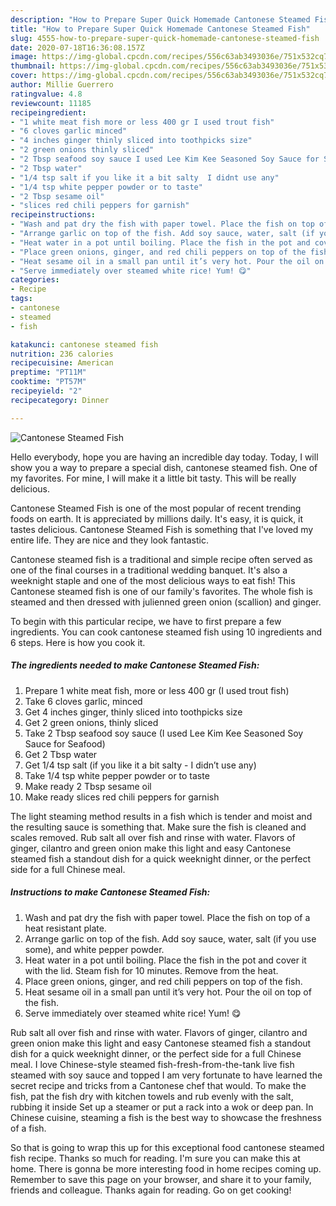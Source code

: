 ```yaml
---
description: "How to Prepare Super Quick Homemade Cantonese Steamed Fish"
title: "How to Prepare Super Quick Homemade Cantonese Steamed Fish"
slug: 4555-how-to-prepare-super-quick-homemade-cantonese-steamed-fish
date: 2020-07-18T16:36:08.157Z
image: https://img-global.cpcdn.com/recipes/556c63ab3493036e/751x532cq70/cantonese-steamed-fish-recipe-main-photo.jpg
thumbnail: https://img-global.cpcdn.com/recipes/556c63ab3493036e/751x532cq70/cantonese-steamed-fish-recipe-main-photo.jpg
cover: https://img-global.cpcdn.com/recipes/556c63ab3493036e/751x532cq70/cantonese-steamed-fish-recipe-main-photo.jpg
author: Millie Guerrero
ratingvalue: 4.8
reviewcount: 11185
recipeingredient:
- "1 white meat fish more or less 400 gr I used trout fish"
- "6 cloves garlic minced"
- "4 inches ginger thinly sliced into toothpicks size"
- "2 green onions thinly sliced"
- "2 Tbsp seafood soy sauce I used Lee Kim Kee Seasoned Soy Sauce for Seafood"
- "2 Tbsp water"
- "1/4 tsp salt if you like it a bit salty  I didnt use any"
- "1/4 tsp white pepper powder or to taste"
- "2 Tbsp sesame oil"
- "slices red chili peppers for garnish"
recipeinstructions:
- "Wash and pat dry the fish with paper towel. Place the fish on top of a heat resistant plate."
- "Arrange garlic on top of the fish. Add soy sauce, water, salt (if you use some), and white pepper powder."
- "Heat water in a pot until boiling. Place the fish in the pot and cover it with the lid. Steam fish for 10 minutes. Remove from the heat."
- "Place green onions, ginger, and red chili peppers on top of the fish."
- "Heat sesame oil in a small pan until it’s very hot. Pour the oil on top of the fish."
- "Serve immediately over steamed white rice! Yum! 😋"
categories:
- Recipe
tags:
- cantonese
- steamed
- fish

katakunci: cantonese steamed fish 
nutrition: 236 calories
recipecuisine: American
preptime: "PT11M"
cooktime: "PT57M"
recipeyield: "2"
recipecategory: Dinner

---
```



![Cantonese Steamed Fish](https://img-global.cpcdn.com/recipes/556c63ab3493036e/751x532cq70/cantonese-steamed-fish-recipe-main-photo.jpg)

Hello everybody, hope you are having an incredible day today. Today, I will show you a way to prepare a special dish, cantonese steamed fish. One of my favorites. For mine, I will make it a little bit tasty. This will be really delicious.

Cantonese Steamed Fish is one of the most popular of recent trending foods on earth. It is appreciated by millions daily. It's easy, it is quick, it tastes delicious. Cantonese Steamed Fish is something that I've loved my entire life. They are nice and they look fantastic.

Cantonese steamed fish is a traditional and simple recipe often served as one of the final courses in a traditional wedding banquet. It&#39;s also a weeknight staple and one of the most delicious ways to eat fish! This Cantonese steamed fish is one of our family&#39;s favorites. The whole fish is steamed and then dressed with julienned green onion (scallion) and ginger.


To begin with this particular recipe, we have to first prepare a few ingredients. You can cook cantonese steamed fish using 10 ingredients and 6 steps. Here is how you cook it.

<!--inarticleads1-->

##### The ingredients needed to make Cantonese Steamed Fish:

1. Prepare 1 white meat fish, more or less 400 gr (I used trout fish)
1. Take 6 cloves garlic, minced
1. Get 4 inches ginger, thinly sliced into toothpicks size
1. Get 2 green onions, thinly sliced
1. Take 2 Tbsp seafood soy sauce (I used Lee Kim Kee Seasoned Soy Sauce for Seafood)
1. Get 2 Tbsp water
1. Get 1/4 tsp salt (if you like it a bit salty - I didn’t use any)
1. Take 1/4 tsp white pepper powder or to taste
1. Make ready 2 Tbsp sesame oil
1. Make ready slices red chili peppers for garnish


The light steaming method results in a fish which is tender and moist and the resulting sauce is something that. Make sure the fish is cleaned and scales removed. Rub salt all over fish and rinse with water. Flavors of ginger, cilantro and green onion make this light and easy Cantonese steamed fish a standout dish for a quick weeknight dinner, or the perfect side for a full Chinese meal. 

<!--inarticleads2-->

##### Instructions to make Cantonese Steamed Fish:

1. Wash and pat dry the fish with paper towel. Place the fish on top of a heat resistant plate.
1. Arrange garlic on top of the fish. Add soy sauce, water, salt (if you use some), and white pepper powder.
1. Heat water in a pot until boiling. Place the fish in the pot and cover it with the lid. Steam fish for 10 minutes. Remove from the heat.
1. Place green onions, ginger, and red chili peppers on top of the fish.
1. Heat sesame oil in a small pan until it’s very hot. Pour the oil on top of the fish.
1. Serve immediately over steamed white rice! Yum! 😋


Rub salt all over fish and rinse with water. Flavors of ginger, cilantro and green onion make this light and easy Cantonese steamed fish a standout dish for a quick weeknight dinner, or the perfect side for a full Chinese meal. I love Chinese-style steamed fish-fresh-from-the-tank live fish steamed with soy sauce and topped I am very fortunate to have learned the secret recipe and tricks from a Cantonese chef that would. To make the fish, pat the fish dry with kitchen towels and rub evenly with the salt, rubbing it inside Set up a steamer or put a rack into a wok or deep pan. In Chinese cuisine, steaming a fish is the best way to showcase the freshness of a fish. 

So that is going to wrap this up for this exceptional food cantonese steamed fish recipe. Thanks so much for reading. I'm sure you can make this at home. There is gonna be more interesting food in home recipes coming up. Remember to save this page on your browser, and share it to your family, friends and colleague. Thanks again for reading. Go on get cooking!
